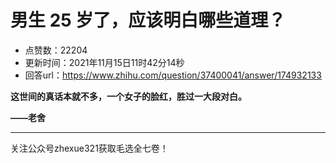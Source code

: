 # 男生 25 岁了，应该明白哪些道理？
- 点赞数：22204
- 更新时间：2021年11月15日11时42分14秒
- 回答url：https://www.zhihu.com/question/37400041/answer/174932133
<body>
 <p data-pid="Sj3cAiML"><b>这世间的真话本就不多，一个女子的脸红，胜过一大段对白。 </b></p>
 <p data-pid="8PvhKlFZ"><b> ——老舍</b></p>
 <hr>
 <p data-pid="d7MPUMpA">关注公众号zhexue321获取毛选全七卷！</p>
</body>